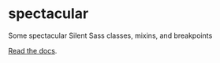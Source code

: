 # spectacular
Some spectacular Silent Sass classes, mixins, and breakpoints

[Read the docs](http://spec.tacular.style/docs/).
